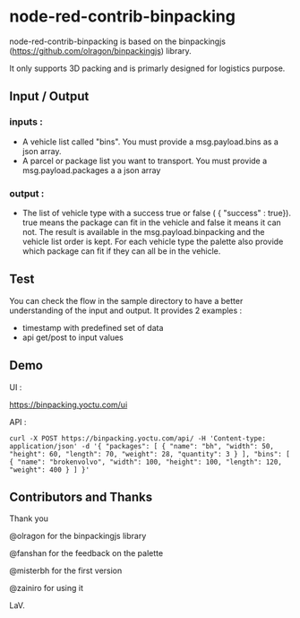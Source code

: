 # node-red-contrib-binpacking

node-red-contrib-binpacking is based on the binpackingjs (https://github.com/olragon/binpackingjs) library.

It only supports 3D packing and is primarly designed for logistics purpose.

## Input / Output

### inputs :

- A vehicle list called "bins". You must provide a msg.payload.bins as a json array.
- A parcel or package list you want to transport. You must provide a msg.payload.packages a a json array

### output :

- The list of vehicle type with a success true or false ( { "success" : true}). true means the package can fit in the vehicle and false it means it can not. The result is available in the msg.payload.binpacking and the vehicle list order is kept. For each vehicle type the palette also provide which package can fit if they can all be in the vehicle.

## Test

You can check the flow in the sample directory to have a better understanding of the input and output.
It provides 2 examples :
- timestamp with predefined set of data
- api get/post to input values

## Demo

UI : 

https://binpacking.yoctu.com/ui

API : 

```curl -X POST https://binpacking.yoctu.com/api/ -H 'Content-type: application/json' -d '{ "packages": [ { "name": "bh", "width": 50, "height": 60, "length": 70, "weight": 28, "quantity": 3 } ], "bins": [ { "name": "brokenvolvo", "width": 100, "height": 100, "length": 120, "weight": 400 } ] }'```

## Contributors and Thanks

Thank you

@olragon for the binpackingjs library

@fanshan for the feedback on the palette

@misterbh for the first version

@zainiro for using it

LaV.

